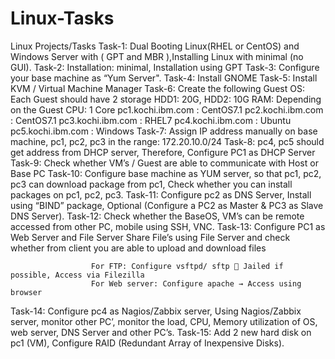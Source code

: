 
# Linux-Tasks
Linux Projects/Tasks    Task-1: Dual Booting Linux(RHEL or CentOS) and Windows Server with ( GPT and MBR ),Installing Linux with minimal (no GUI).
            Task-2: Installation: minimal, Installation using GPT
Task-3: Configure your base machine as “Yum Server".
Task-4: Install GNOME
Task-5: Install KVM / Virtual Machine Manager
Task-6: Create the following Guest OS:
            Each Guest should have 2 storage
                       HDD1: 20G, HDD2: 10G
                RAM: Depending on the Guest
                      CPU: 1 Core
              pc1.kochi.ibm.com : CentOS7.1
              pc2.kochi.ibm.com : CentOS7.1
              pc3.kochi.ibm.com : RHEL7
              pc4.kochi.ibm.com : Ubuntu
              pc5.kochi.ibm.com : Windows
Task-7: Assign IP address manually on base machine, pc1, pc2, pc3 in the range: 172.20.10.0/24
Task-8: pc4, pc5 should get address from DHCP server, Therefore, Configure PC1 as DHCP Server
Task-9: Check whether VM’s / Guest are able to communicate with Host or Base PC
Task-10: Configure base machine as YUM server, so that pc1, pc2, pc3 can download package from pc1, Check whether you can install packages on pc1, pc2, pc3.
Task-11: Configure pc2 as DNS Server, Install using “BIND” package, Optional (Configure a PC2 as Master & PC3 as Slave DNS Server).
Task-12: Check whether the BaseOS, VM’s can be remote accessed from other PC, mobile using SSH, VNC.
Task-13: Configure PC1 as Web Server and File Server
Share File’s using File Server and check whether from client you are able to upload and download files
                      
                      
                      
                      For FTP: Configure vsftpd/ sftp  Jailed if possible, Access via Filezilla
                      For Web server: Configure apache → Access using browser
Task-14: Configure pc4 as Nagios/Zabbix server, Using Nagios/Zabbix server, monitor other PC’, monitor the load, CPU, Memory utilization of OS, web server, DNS Server and other PC’s.
Task-15: Add 2 new hard disk on pc1 (VM), Configure RAID (Redundant Array of Inexpensive Disks).
